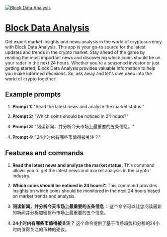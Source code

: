 [![Block Data Analysis](https://files.oaiusercontent.com/file-bCjQevLYdAzn3BfjmtmAErb8?se=2123-10-17T08%3A15%3A01Z&sp=r&sv=2021-08-06&sr=b&rscc=max-age%3D31536000%2C%20immutable&rscd=attachment%3B%20filename%3D18d943c1-3e03-4d1c-8fed-da206b542e98.png&sig=JG/b3dvxH1toNHO4pb/M7yw0d6qqgk%2BloissAWjlHqM%3D)](https://chat.openai.com/g/g-UT075j9Wm-block-data-analysis)

# [Block Data Analysis](https://chat.openai.com/g/g-UT075j9Wm-block-data-analysis)

Get expert market insights and news analysis in the world of cryptocurrency with Block Data Analysis. This app is your go-to source for the latest updates and trends in the crypto market. Stay ahead of the game by reading the most important news and discovering which coins should be on your radar in the next 24 hours. Whether you're a seasoned investor or just getting started, Block Data Analysis provides valuable information to help you make informed decisions. So, ask away and let's dive deep into the world of crypto together!

## Example prompts

1. **Prompt 1:** "Read the latest news and analyze the market status."

2. **Prompt 2:** "Which coins should be noticed in 24 hours?"

3. **Prompt 3:** "阅读新闻，并分析今天市场上最重要的五条信息。"

4. **Prompt 4:** "24小时内有哪些币值得被关注？"

## Features and commands

1. **Read the latest news and analyze the market status:** This command allows you to get the latest news and market analysis in the crypto industry.

2. **Which coins should be noticed in 24 hours?:** This command provides insights on which coins should be monitored in the next 24 hours based on market trends and analysis.

3. **阅读新闻，并分析今天市场上最重要的五条信息：** 这个命令可以让您阅读最新的新闻并分析加密货币市场上最重要的五个信息。

4. **24小时内有哪些币值得被关注？** 这个命令提供了基于市场趋势和分析的24小时内值得关注的币种的建议。